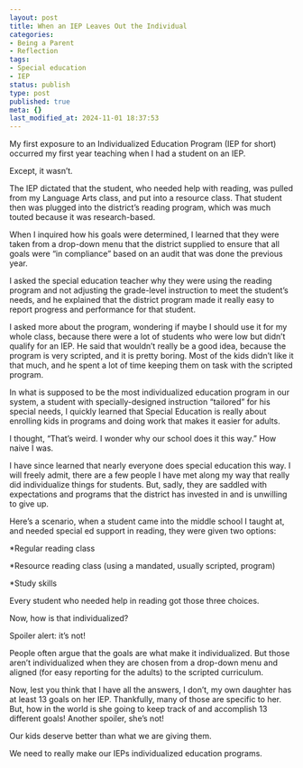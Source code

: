 ```yaml
---
layout: post
title: When an IEP Leaves Out the Individual
categories:
- Being a Parent
- Reflection
tags:
- Special education
- IEP
status: publish
type: post
published: true
meta: {}
last_modified_at: 2024-11-01 18:37:53
---
```


My first exposure to an Individualized Education Program (IEP for short) occurred my first year teaching when I had a student on an IEP.

Except, it wasn’t.

The IEP dictated that the student, who needed help with reading, was pulled from my Language Arts class, and put into a resource class. That student then was plugged into the district’s reading program, which was much touted because it was research-based.

When I inquired how his goals were determined, I learned that they were taken from a drop-down menu that the district supplied to ensure that all goals were “in compliance” based on an audit that was done the previous year.

I asked the special education teacher why they were using the reading program and not adjusting the grade-level instruction to meet the student’s needs, and he explained that the district program made it really easy to report progress and performance for that student.

I asked more about the program, wondering if maybe I should use it for my whole class, because there were a lot of students who were low but didn’t qualify for an IEP. He said that wouldn’t really be a good idea, because the program is very scripted, and it is pretty boring. Most of the kids didn’t like it that much, and he spent a lot of time keeping them on task with the scripted program.

In what is supposed to be the most individualized education program in our system, a student with specially-designed instruction “tailored” for his special needs, I quickly learned that Special Education is really about enrolling kids in programs and doing work that makes it easier for adults.

I thought, “That’s weird. I wonder why our school does it this way.” How naive I was.

I have since learned that nearly everyone does special education this way. I will freely admit, there are a few people I have met along my way that really did individualize things for students. But, sadly, they are saddled with expectations and programs that the district has invested in and is unwilling to give up.

Here’s a scenario, when a student came into the middle school I taught at, and needed special ed support in reading, they were given two options:

*Regular reading class


*Resource reading class (using a mandated, usually scripted, program)


*Study skills

Every student who needed help in reading got those three choices.

Now, how is that individualized?

Spoiler alert: it’s not!

People often argue that the goals are what make it individualized. But those aren’t individualized when they are chosen from a drop-down menu and aligned (for easy reporting for the adults) to the scripted curriculum.

Now, lest you think that I have all the answers, I don’t, my own daughter has at least 13 goals on her IEP. Thankfully, many of those are specific to her. But, how in the world is she going to keep track of and accomplish 13 different goals! Another spoiler, she’s not!

Our kids deserve better than what we are giving them.

We need to really make our IEPs individualized education programs.

